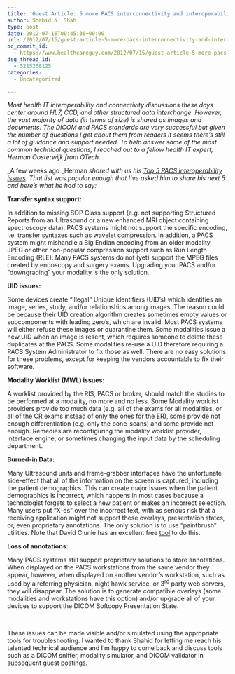 ```yaml
---
title: 'Guest Article: 5 more PACS interconnectivity and interoperability issues and their solutions'
author: Shahid N. Shah
type: post
date: 2012-07-16T00:45:36+00:00
url: /2012/07/15/guest-article-5-more-pacs-interconnectivity-and-interoperability-issues-and-their-solutions/
oc_commit_id:
  - https://www.healthcareguy.com/2012/07/15/guest-article-5-more-pacs-interconnectivity-and-interoperability-issues-and-their-solutions/1478770805
dsq_thread_id:
  - 5215268125
categories:
  - Uncategorized

---
```

_Most health IT interoperability and connectivity discussions these days center around HL7, CCD, and other structured data interchange. However, the vast majority of data (in terms of size) is shared as images and documents. The DICOM and PACS standards are very successful but given the number of questions I get about them from readers it seems there’s still a lot of guidance and support needed. To help answer some of the most common technical questions, I reached out to a fellow health IT expert, Herman Oosterwijk from OTech._ 

_A few weeks ago _Herman _shared with us his [Top 5 PACS interoperability issues][1]. That list was popular enough that I&#8217;ve asked him to share his next 5 and here&#8217;s what he had to say:_

**Transfer syntax support:**

In addition to missing SOP Class support (e.g. not supporting Structured Reports from an Ultrasound or a new enhanced MRI object containing spectroscopy data), PACS systems might not support the specific encoding, i.e. transfer syntaxes such as wavelet compression. In addition, a PACS system might mishandle a Big Endian encoding from an older modality, JPEG or other non-popular compression support such as Run Length Encoding (RLE). Many PACS systems do not (yet) support the MPEG files created by endoscopy and surgery exams. Upgrading your PACS and/or “downgrading” your modality is the only solution.

**UID issues:**

Some devices create “illegal” Unique Identifiers (UID’s) which identifies an image, series, study, and/or relationships among images. The reason could be because their UID creation algorithm creates sometimes empty values or subcomponents with leading zero’s, which are invalid. Most PACS systems will either refuse these images or quarantine them. Some modalities issue a new UID when an image is resent, which requires someone to delete these duplicates at the PACS. Some modalities re-use a UID therefore requiring a PACS System Administrator to fix those as well. There are no easy solutions for these problems, except for keeping the vendors accountable to fix their software.

**Modality Worklist (MWL) issues:**

A worklist provided by the RIS, PACS or broker, should match the studies to be performed at a modality, no more and no less. Some Modality worklist providers provide too much data (e.g. all of the exams for all modalities, or all of the CR exams instead of only the ones for the ER), some provide not enough differentiation (e.g. only the bone-scans) and some provide not enough. Remedies are reconfiguring the modality worklist provider, interface engine, or sometimes changing the input data by the scheduling department.

**Burned-in Data:**

Many Ultrasound units and frame-grabber interfaces have the unfortunate side-effect that all of the information on the screen is captured, including the patient demographics. This can create major issues when the patient demographics is incorrect, which happens in most cases because a technologist forgets to select a new patient or makes an incorrect selection. Many users put “X-es” over the incorrect text, with as serious risk that a receiving application might not support these overlays, presentation states, or, even proprietary annotations. The only solution is to use “paintbrush” utilities. Note that David Clunie has an excellent free [tool][2] to do this.

**Loss of annotations:**

Many PACS systems still support proprietary solutions to store annotations. When displayed on the PACS workstations from the same vendor they appear, however, when displayed on another vendor’s workstation, such as used by a referring physician, night hawk service, or 3<sup>rd</sup> party web servers, they will disappear. The solution is to generate compatible overlays (some modalities and workstations have this option) and/or upgrade all of your devices to support the DICOM Softcopy Presentation State.

&nbsp;

These issues can be made visible and/or simulated using the appropriate tools for troubleshooting. I wanted to thank Shahid for letting me reach his talented technical audience and I&#8217;m happy to come back and discuss tools such as a DICOM sniffer, modality simulator, and DICOM validator in subsequent guest postings.

 [1]: https://www.healthcareguy.com/2012/06/22/guest-article-top-5-pacs-interconnectivity-and-interoperability-issues-and-their-solutions/ "Guest Article: Top 5 PACS interconnectivity and interoperability issues and their solutions"
 [2]: http://www.dclunie.com/pixelmed/software/webstart/DicomCleanerUsage.html